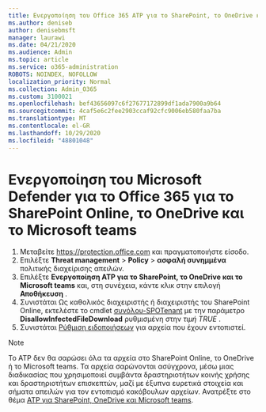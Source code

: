 ```yaml
---
title: Ενεργοποίηση του Office 365 ATP για το SharePoint, το OneDrive και το Microsoft teams
ms.author: deniseb
author: denisebmsft
manager: laurawi
ms.date: 04/21/2020
ms.audience: Admin
ms.topic: article
ms.service: o365-administration
ROBOTS: NOINDEX, NOFOLLOW
localization_priority: Normal
ms.collection: Admin_O365
ms.custom: 3100021
ms.openlocfilehash: bef43656097c6f27677172899df1ada7900a9b64
ms.sourcegitcommit: 4caf5e6c2fee2903ccaf92cfc9006eb580faa7ba
ms.translationtype: MT
ms.contentlocale: el-GR
ms.lasthandoff: 10/29/2020
ms.locfileid: "48801048"
---
```

# <a name="enable-microsoft-defender-for-office-365-for-sharepoint-online-onedrive-and-microsoft-teams"></a>Ενεργοποίηση του Microsoft Defender για το Office 365 για το SharePoint Online, το OneDrive και το Microsoft teams

1. Μεταβείτε https://protection.office.com και πραγματοποιήστε είσοδο.
2. Επιλέξτε **Threat management**  >  **Policy**  >  **ασφαλή συνημμένα** πολιτικής διαχείρισης απειλών.
3. Επιλέξτε **Ενεργοποίηση ATP για το SharePoint, το OneDrive και το Microsoft teams** και, στη συνέχεια, κάντε κλικ στην επιλογή **Αποθήκευση** .
4. Συνιστάται Ως καθολικός διαχειριστής ή διαχειριστής του SharePoint Online, εκτελέστε το cmdlet [συνόλου-SPOTenant](https://docs.microsoft.com/powershell/module/sharepoint-online/Set-SPOTenant?view=sharepoint-ps) με την παράμετρο **DisallowInfectedFileDownload** ρυθμισμένη στην *τιμή TRUE* .
5. Συνιστάται [Ρύθμιση ειδοποιήσεων](https://docs.microsoft.com/microsoft-365/security/office-365-security/turn-on-atp-for-spo-odb-and-teams#set-up-alerts-for-detected-files) για αρχεία που έχουν εντοπιστεί.

> [!NOTE]
> Το ATP δεν θα σαρώσει όλα τα αρχεία στο SharePoint Online, το OneDrive ή το Microsoft teams. Τα αρχεία σαρώνονται ασύγχρονα, μέσω μιας διαδικασίας που χρησιμοποιεί συμβάντα δραστηριοτήτων κοινής χρήσης και δραστηριοτήτων επισκεπτών, μαζί με έξυπνα ευρετικά στοιχεία και σήματα απειλών για τον εντοπισμό κακόβουλων αρχείων. Ανατρέξτε στο θέμα [ATP για SharePoint, OneDrive και Microsoft teams](https://docs.microsoft.com/microsoft-365/security/office-365-security/atp-for-spo-odb-and-teams).